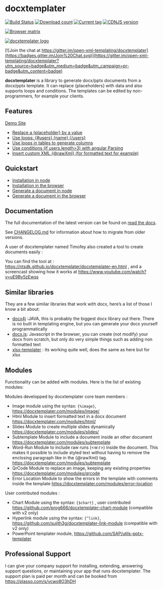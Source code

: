 docxtemplater
=============

[![Build Status](https://travis-ci.org/open-xml-templating/docxtemplater.svg?branch=master&style=flat)](https://travis-ci.org/open-xml-templating/docxtemplater) [![Download count](https://img.shields.io/npm/dm/docxtemplater.svg?style=flat)](https://www.npmjs.org/package/docxtemplater) [![Current tag](https://img.shields.io/npm/v/docxtemplater.svg?style=flat)](https://www.npmjs.org/package/docxtemplater) [![CDNJS version](https://img.shields.io/cdnjs/v/docxtemplater.svg)](https://cdnjs.com/libraries/docxtemplater)

[![Browser matrix](https://saucelabs.com/browser-matrix/jsninja.svg)](https://saucelabs.com/u/jsninja)

[![docxtemplater logo](https://raw.githubusercontent.com/open-xml-templating/docxtemplater/master/logo-small.png)](https://docxtemplater.com/)

[![Join the chat at https://gitter.im/open-xml-templating/docxtemplater](https://badges.gitter.im/Join%20Chat.svg)](https://gitter.im/open-xml-templating/docxtemplater?utm_source=badge&utm_medium=badge&utm_campaign=pr-badge&utm_content=badge)

**docxtemplater** is a library to generate docx/pptx documents from a docx/pptx template. It can replace {placeholders} with data and also supports loops and conditions. The templates can be edited by non-programmers, for example your clients.

Features
--------

[Demo Site](https://docxtemplater.com/demo)

-	<a href="https://docxtemplater.com/demo#simple">Replace a {placeholder} by a value</a>
-	<a href="https://docxtemplater.com/demo#loops">Use loops: {#users} {name} {/users} </a>
-	<a href="https://docxtemplater.com/demo#loop-table">Use loops in tables to generate columns</a>
-	<a href="https://docxtemplater.com/demo#conditions">Use conditions (if users.length>3) with angular Parsing</a>
-	<a href="https://docxtemplater.com/demo#xml-insertion">Insert custom XML {@rawXml} (for formatted text for example)</a>

Quickstart
----------

-	[Installation in node](https://docxtemplater.readthedocs.io/en/latest/installation.html#node)
-	[Installation in the browser](https://docxtemplater.readthedocs.io/en/latest/installation.html#browser)
-	[Generate a document in node](https://docxtemplater.readthedocs.io/en/latest/generate.html#node)
-	[Generate a document in the browser](https://docxtemplater.readthedocs.io/en/latest/generate.html#browser)

Documentation
-------------

The full documentation of the latest version can be found on [read the docs](http://docxtemplater.readthedocs.io/en/latest/).

See [CHANGELOG.md](CHANGELOG.md) for information about how to migrate from older versions.

A user of docxtemplater named Timofey also created a tool to create documents easily :

You can find the tool at : https://ntsdk.github.io/docxtemplater/docxtemplater-en.html , and a screencast showing how it works at https://www.youtube.com/watch?v=uE9By5zEwss

Similar libraries
-----------------

They are a few similar libraries that work with docx, here’s a list of those I know a bit about:

-	[docx4j](https://www.docx4java.org/trac/docx4j) :JAVA, this is probably the biggest docx library out there. There is no built in templating engine, but you can generate your docx yourself programmatically
-	[docx.js](https://github.com/stephen-hardy/DOCX.js): Javascript in the browser, you can create (not modify) your docx from scratch, but only do very simple things such as adding non formatted text
-	[xlsx-templater](https://github.com/optilude/xlsx-template) : its working quite well, does the same as here but for xlsx

Modules
-------

Functionality can be added with modules. Here is the list of existing modules:

Modules developped by docxtemplater core team members :

-	Image module using the syntax: `{%image}`, https://docxtemplater.com/modules/image/
-	Html Module to insert formatted text in a docx document https://docxtemplater.com/modules/html/
-	Slides Module to create multiple slides dynamically https://docxtemplater.com/modules/slides/
-	Subtemplate Module to include a document inside an other document https://docxtemplater.com/modules/subtemplate
-	Word-Run Module to include raw runs (<w:r>) inside the document. This makes it possible to include styled text without having to remove the enclosing paragraph like in the {@rawXml} tag. https://docxtemplater.com/modules/subtemplate
-	QrCode Module to replace an image, keeping any existing properties https://docxtemplater.com/modules/qrcode
-	Error Location Module to show the errors in the template with comments inside the template https://docxtemplater.com/modules/error-location

User contributed modules :

-	Chart Module using the syntax: `{$chart}` , user contributed https://github.com/prog666/docxtemplater-chart-module (compatible with v2 only)
-	Hyperlink module using the syntax: `{^link}`, https://github.com/sujith3g/docxtemplater-link-module (compatible with v2 only)
- PowerPoint templater module, https://github.com/SAP/utils-pptx-templater

Professional Support
--------------------

I can give your company support for installing, extending, answering support questions, or maintaining your app that runs docxtemplater. The support plan is paid per month and can be booked from https://plasso.com/s/ycwo8O3hDH
